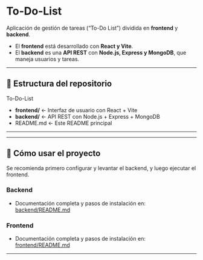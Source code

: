 # To-Do-List

Aplicación de gestión de tareas (“To-Do List”) dividida en **frontend** y **backend**.

- El **frontend** está desarrollado con **React y Vite**.  
- El **backend** es una **API REST** con **Node.js, Express y MongoDB**, que maneja usuarios y tareas.

---

## 📂 Estructura del repositorio

To-Do-List
- **frontend/** ← Interfaz de usuario con React + Vite
- **backend/** ← API REST con Node.js + Express + MongoDB
- README.md ← Este README principal

---


---

## 🚀 Cómo usar el proyecto

Se recomienda primero configurar y levantar el backend, y luego ejecutar el frontend.

### Backend

- Documentación completa y pasos de instalación en:  
  [backend/README.md](backend/README.md)

### Frontend

- Documentación completa y pasos de instalación en:  
  [frontend/README.md](frontend/README.md)

---
